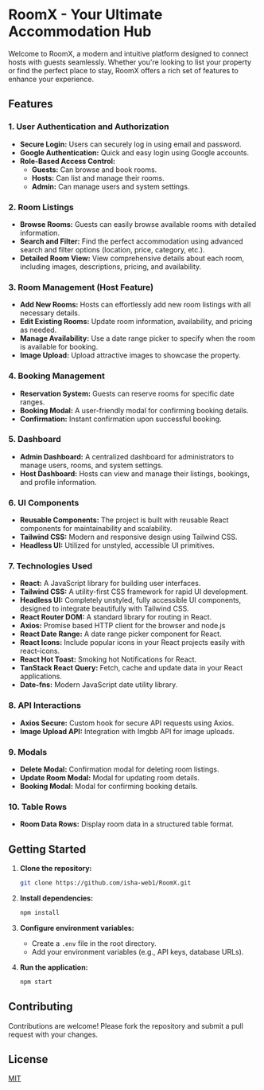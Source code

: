 # RoomX - Your Ultimate Accommodation Hub

Welcome to RoomX, a modern and intuitive platform designed to connect hosts with guests seamlessly. Whether you're looking to list your property or find the perfect place to stay, RoomX offers a rich set of features to enhance your experience.

## Features

### 1. User Authentication and Authorization

*   **Secure Login:** Users can securely log in using email and password.
*   **Google Authentication:** Quick and easy login using Google accounts.
*   **Role-Based Access Control:**
    *   **Guests:** Can browse and book rooms.
    *   **Hosts:** Can list and manage their rooms.
    *   **Admin:** Can manage users and system settings.

### 2. Room Listings

*   **Browse Rooms:** Guests can easily browse available rooms with detailed information.
*   **Search and Filter:** Find the perfect accommodation using advanced search and filter options (location, price, category, etc.).
*   **Detailed Room View:** View comprehensive details about each room, including images, descriptions, pricing, and availability.

### 3. Room Management (Host Feature)

*   **Add New Rooms:** Hosts can effortlessly add new room listings with all necessary details.
*   **Edit Existing Rooms:** Update room information, availability, and pricing as needed.
*   **Manage Availability:** Use a date range picker to specify when the room is available for booking.
*   **Image Upload:** Upload attractive images to showcase the property.

### 4. Booking Management

*   **Reservation System:** Guests can reserve rooms for specific date ranges.
*   **Booking Modal:** A user-friendly modal for confirming booking details.
*   **Confirmation:** Instant confirmation upon successful booking.

### 5. Dashboard

*   **Admin Dashboard:** A centralized dashboard for administrators to manage users, rooms, and system settings.
*   **Host Dashboard:** Hosts can view and manage their listings, bookings, and profile information.

### 6. UI Components

*   **Reusable Components:** The project is built with reusable React components for maintainability and scalability.
*   **Tailwind CSS:** Modern and responsive design using Tailwind CSS.
*   **Headless UI:** Utilized for unstyled, accessible UI primitives.

### 7. Technologies Used

*   **React:** A JavaScript library for building user interfaces.
*   **Tailwind CSS:** A utility-first CSS framework for rapid UI development.
*   **Headless UI:** Completely unstyled, fully accessible UI components, designed to integrate beautifully with Tailwind CSS.
*   **React Router DOM:** A standard library for routing in React.
*   **Axios:** Promise based HTTP client for the browser and node.js
*   **React Date Range:** A date range picker component for React.
*   **React Icons:** Include popular icons in your React projects easily with react-icons.
*   **React Hot Toast:** Smoking hot Notifications for React.
*   **TanStack React Query:** Fetch, cache and update data in your React applications.
*   **Date-fns:** Modern JavaScript date utility library.

### 8. API Interactions

*   **Axios Secure:** Custom hook for secure API requests using Axios.
*   **Image Upload API:** Integration with Imgbb API for image uploads.

### 9. Modals

*   **Delete Modal:** Confirmation modal for deleting room listings.
*   **Update Room Modal:** Modal for updating room details.
*   **Booking Modal:** Modal for confirming booking details.

### 10. Table Rows

*   **Room Data Rows:** Display room data in a structured table format.

## Getting Started

1.  **Clone the repository:**

    ```bash
    git clone https://github.com/isha-web1/RoomX.git
    ```

2.  **Install dependencies:**

    ```bash
    npm install
    ```

3.  **Configure environment variables:**

    *   Create a `.env` file in the root directory.
    *   Add your environment variables (e.g., API keys, database URLs).

4.  **Run the application:**

    ```bash
    npm start
    ```

## Contributing

Contributions are welcome! Please fork the repository and submit a pull request with your changes.

## License

[MIT](LICENSE)
